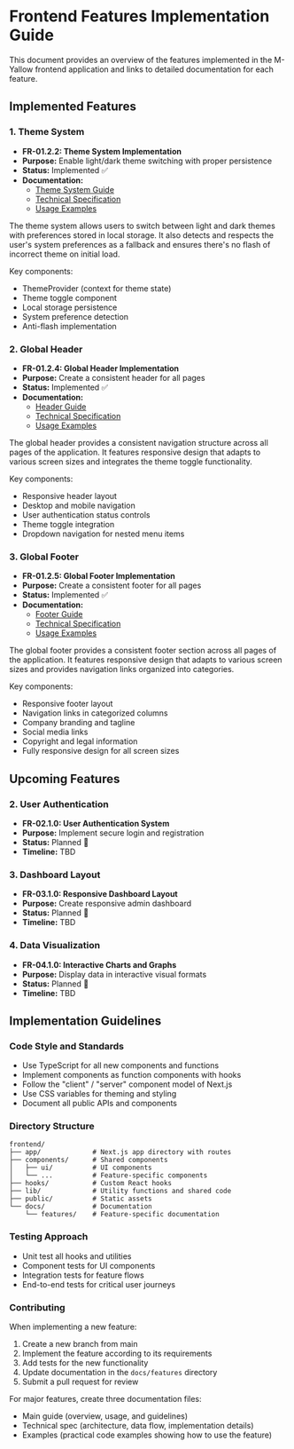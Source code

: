 # Frontend Features Implementation Guide

This document provides an overview of the features implemented in the M-Yallow frontend application and links to detailed documentation for each feature.

## Implemented Features

### 1. Theme System
- **FR-01.2.2: Theme System Implementation**
- **Purpose:** Enable light/dark theme switching with proper persistence
- **Status:** Implemented ✅
- **Documentation:**
  - [Theme System Guide](./theme-system.md)
  - [Technical Specification](./theme-system-technical-spec.md)
  - [Usage Examples](./theme-system-examples.md)

The theme system allows users to switch between light and dark themes with preferences stored in local storage. It also detects and respects the user's system preferences as a fallback and ensures there's no flash of incorrect theme on initial load.

Key components:
- ThemeProvider (context for theme state)
- Theme toggle component
- Local storage persistence
- System preference detection
- Anti-flash implementation

### 2. Global Header
- **FR-01.2.4: Global Header Implementation**
- **Purpose:** Create a consistent header for all pages
- **Status:** Implemented ✅
- **Documentation:**
  - [Header Guide](./header.md)
  - [Technical Specification](./header/technical-spec.md)
  - [Usage Examples](./header/usage-examples.md)

The global header provides a consistent navigation structure across all pages of the application. It features responsive design that adapts to various screen sizes and integrates the theme toggle functionality.

Key components:
- Responsive header layout
- Desktop and mobile navigation
- User authentication status controls
- Theme toggle integration
- Dropdown navigation for nested menu items

### 3. Global Footer
- **FR-01.2.5: Global Footer Implementation**
- **Purpose:** Create a consistent footer for all pages
- **Status:** Implemented ✅
- **Documentation:**
  - [Footer Guide](./footer.md)
  - [Technical Specification](./footer/technical-spec.md)
  - [Usage Examples](./footer/usage-examples.md)

The global footer provides a consistent footer section across all pages of the application. It features responsive design that adapts to various screen sizes and provides navigation links organized into categories.

Key components:
- Responsive footer layout
- Navigation links in categorized columns
- Company branding and tagline
- Social media links
- Copyright and legal information
- Fully responsive design for all screen sizes

## Upcoming Features

### 2. User Authentication
- **FR-02.1.0: User Authentication System**
- **Purpose:** Implement secure login and registration
- **Status:** Planned 📅
- **Timeline:** TBD

### 3. Dashboard Layout
- **FR-03.1.0: Responsive Dashboard Layout**
- **Purpose:** Create responsive admin dashboard
- **Status:** Planned 📅
- **Timeline:** TBD

### 4. Data Visualization
- **FR-04.1.0: Interactive Charts and Graphs**
- **Purpose:** Display data in interactive visual formats
- **Status:** Planned 📅
- **Timeline:** TBD

## Implementation Guidelines

### Code Style and Standards

- Use TypeScript for all new components and functions
- Implement components as function components with hooks
- Follow the "client" / "server" component model of Next.js
- Use CSS variables for theming and styling
- Document all public APIs and components

### Directory Structure

```
frontend/
├── app/             # Next.js app directory with routes
├── components/      # Shared components
│   ├── ui/          # UI components
│   └── ...          # Feature-specific components
├── hooks/           # Custom React hooks
├── lib/             # Utility functions and shared code
├── public/          # Static assets
└── docs/            # Documentation
    └── features/    # Feature-specific documentation
```

### Testing Approach

- Unit test all hooks and utilities
- Component tests for UI components
- Integration tests for feature flows
- End-to-end tests for critical user journeys

### Contributing

When implementing a new feature:

1. Create a new branch from main
2. Implement the feature according to its requirements
3. Add tests for the new functionality
4. Update documentation in the `docs/features` directory
5. Submit a pull request for review

For major features, create three documentation files:
- Main guide (overview, usage, and guidelines)
- Technical spec (architecture, data flow, implementation details)
- Examples (practical code examples showing how to use the feature)
